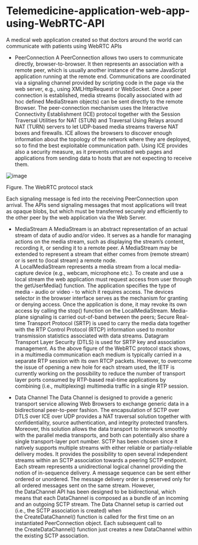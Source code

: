 # Telemedicine-application-web-app-using-WebRTC-API
A medical web application created so that doctors around the world can communicate with patients using WebRTC APIs 

- PeerConnection
A PeerConnection allows two users to communicate directly, browser-to-browser. It then represents an association with a remote peer, which is usually another instance of the same JavaScript application running at the remote end. Communications are coordinated via a signaling channel provided by scripting code in the page via the web server, e.g., using XMLHttpRequest or WebSocket. Once a peer connection is established, media streams (locally associated with ad hoc defined MediaStream objects) can be sent directly to the remote Browser. The peer-connection mechanism uses the Interactive Connectivity Establishment (ICE) protocol together with the Session Traversal Utilities for NAT (STUN) and Traversal Using Relays around NAT (TURN) servers to let UDP-based media streams traverse NAT boxes and firewalls. ICE allows the browsers to discover enough information about the topology of the network where they are deployed, so to find the best exploitable communication path. Using ICE provides also a security measure, as it prevents untrusted web pages and applications from sending data to hosts that are not expecting to receive them.

![image](https://user-images.githubusercontent.com/22990797/128346172-6720627b-8dbb-418f-9a90-3a18877f3000.png)

Figure.  The WebRTC protocol stack

Each signaling message is fed into the receiving PeerConnection upon arrival. The APIs send signaling messages that most applications will treat as opaque blobs, but which must be transferred securely and efficiently to the other peer by the web application via the Web Server. 

- MediaStream 
A MediaStream is an abstract representation of an actual stream of data of audio and/or video. It serves as a handle for managing actions on the media stream, such as displaying the stream’s content, recording it, or sending it to a remote peer. A MediaStream may be extended to represent a stream that either comes from (remote stream) or is sent to (local stream) a remote node. A LocalMediaStream represents a media stream from a local media-capture device (e.g., webcam, microphone etc.). To create and use a local stream the web application must request access from user through the getUserMedia() function. The application specifies the type of media - audio or video - to which it requires access. The devices selector in the browser interface serves as the mechanism for granting or denying access. Once the application is done, it may revoke its own access by calling the stop() function on the LocalMediaStream. Media-plane signaling is carried out-of-band between the peers; Secure Real-time Transport Protocol (SRTP) is used to carry the media data together with the RTP Control Protocol (RTCP) information used to monitor transmission statistics associated with data streams. Datagram Transport Layer Security (DTLS) is used for SRTP key and association management.
As the above figure of the WebRTC protocol stack shows, in a multimedia communication each medium is typically carried in a separate RTP session with its own RTCP packets. However, to overcome the issue of opening a new hole for each stream used, the IETF is currently working on the possibility to reduce the number of transport layer ports consumed by RTP-based real-time applications by combining (i.e., multiplexing) multimedia traffic in a single RTP session.

- Data Channel
The Data Channel is designed to provide a generic transport service allowing Web Browsers to exchange generic data in a bidirectional peer-to-peer fashion.
The encapsulation of SCTP over DTLS over ICE over UDP provides a NAT traversal solution together with confidentiality, source authentication, and integrity protected transfers. Moreover, this solution allows the data transport to interwork smoothly with the parallel media transports, and both can potentially also share a single transport-layer port number. SCTP has been chosen since it natively supports multiple streams with either reliable or partially-reliable delivery modes. It provides the possibility to open several independent streams within an SCTP association towards a peering SCTP endpoint. Each stream represents a unidirectional logical channel providing the notion of in-sequence delivery. A message sequence can be sent either ordered or unordered. The message delivery order is preserved only for all ordered messages sent on the same stream. However, the DataChannel API has been designed to be bidirectional, which means that each DataChannel is composed as a bundle of an incoming and an outgoing SCTP
stream.
The Data Channel setup is carried out (i.e., the SCTP association is created) when the CreateDataChannel() function is called for the first time on an instantiated PeerConnection object. Each subsequent call to the CreateDataChannel() function just creates a new DataChannel within the existing SCTP association.
